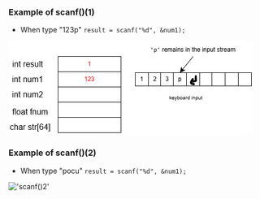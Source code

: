 ### Example of scanf()(1)
- When type "123p"
`result = scanf("%d", &num1);`
  
!['scanf()'](./scanf().png)
 


### Example of scanf()(2)
- When type "pocu"
`result = scanf("%d", &num1);`
  
!['scanf()2'](./scanf()_2.png)